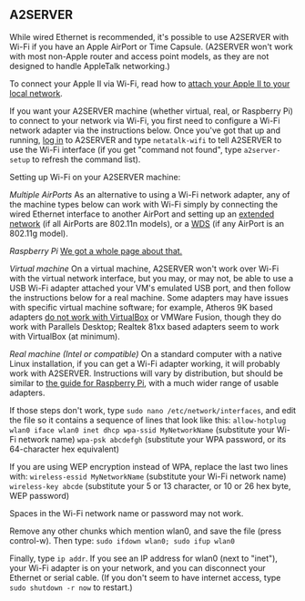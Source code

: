 ## A2SERVER

While wired Ethernet is recommended, it\'s possible to use A2SERVER with Wi-Fi
if you have an Apple AirPort or Time Capsule. (A2SERVER won\'t work with most
non-Apple router and access point models, as they are not designed to handle
AppleTalk networking.)

To connect your Apple II via Wi-Fi, read how to [attach your Apple II to your
local network](a2server_lan.md).

If you want your A2SERVER machine (whether virtual, real, or Raspberry Pi) to
connect to your network via Wi-Fi, you first need to configure a Wi-Fi network
adapter via the instructions below. Once you\'ve got that up and running, [log
in](a2server_commands.md) to A2SERVER and type `netatalk-wifi` to tell
A2SERVER to use the Wi-Fi interface (if you get \"command not found\", type
`a2server-setup` to refresh the command list).


Setting up Wi-Fi on your A2SERVER machine:

_Multiple AirPorts_
As an alternative to using a Wi-Fi network adapter, any of the machine types
below can work with Wi-Fi simply by connecting the wired Ethernet interface to
another AirPort and setting up an [extended network][1] (if all AirPorts are
802.11n models), or a [WDS][2] (if any AirPort is an 802.11g model).


_Raspberry Pi_
[We got a whole page about that.][3]


_Virtual machine_
On a virtual machine, A2SERVER won\'t work over Wi-Fi with the virtual network
interface, but you may, or may not, be able to use a USB Wi-Fi adapter
attached your VM\'s emulated USB port, and then follow the instructions below
for a real machine. Some adapters may have issues with specific virtual
machine software; for example, Atheros 9K based adapters [do not work with
VirtualBox][4] or VMWare Fusion, though they do work with Parallels Desktop;
Realtek 81xx based adapters seem to work with VirtualBox (at minimum).


_Real machine (Intel or compatible)_
On a standard computer with a native Linux installation, if you can get a
Wi-Fi adapter working, it will probably work with A2SERVER. Instructions will
vary by distribution, but should be similar to [the guide for Raspberry
Pi][3], with a much wider range of usable adapters.

If those steps don\'t work, type `sudo nano /etc/network/interfaces`, and edit
the file so it contains a sequence of lines that look like this:
`allow-hotplug wlan0 iface wlan0 inet dhcp wpa-ssid MyNetworkName` (substitute
your Wi-Fi network name) `wpa-psk abcdefgh` (substitute your WPA password, or
its 64-character hex equivalent)

If you are using WEP encryption instead of WPA, replace the last two lines
with: 
`wireless-essid MyNetworkName` (substitute your Wi-Fi network name) 
`wireless-key abcde` (substitute your 5 or 13 character, or 10 or 26 hex byte, 
WEP password)

Spaces in the Wi-Fi network name or password may not work.

Remove any other chunks which mention wlan0, and save the file (press
control-w). Then type: `sudo ifdown wlan0; sudo ifup wlan0`

Finally, type `ip addr`. If you see an IP address for wlan0 (next to
\"inet\"), your Wi-Fi adapter is on your network, and you can disconnect your
Ethernet or serial cable. (If you don\'t seem to have internet access, type
`sudo shutdown -r now` to restart.)


[1]: http://support.apple.com/kb/HT4259
[2]: http://support.apple.com/kb/HT4262
[3]: http://ivanx.com/raspberrypi/raspberrypi_wifi.html
[4]: https://www.virtualbox.org/ticket/9511
